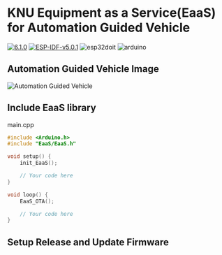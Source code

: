 # KNU Equipment as a Service(EaaS) for Automation Guided Vehicle

[![6.1.0](https://img.shields.io/badge/platform-espressif32%406.1.0-green)](https://github.com/platformio/platform-espressif32/releases/tag/v6.1.0)
[![ESP-IDF-v5.0.1](https://img.shields.io/badge/ESP--IDF-v5.0.1-blue)](https://docs.espressif.com/projects/esp-idf/en/v5.0.1/esp32/index.html)
![esp32doit](https://img.shields.io/badge/board-esp32doit--devkit--v1-lightgrey)
![arduino](https://img.shields.io/badge/framework-arduino-blue)

## Automation Guided Vehicle Image

![Automation Guided Vehicle](https://github.com/111KNUIM-EaaS/.github/releases/download/v0.0.0/agv.jpg)

## Include EaaS library

main.cpp

```cpp
#include <Arduino.h>
#include "EaaS/EaaS.h"

void setup() {
    init_EaaS();

    // Your code here
}

void loop() {
    EaaS_OTA();

    // Your code here
}
```

## Setup Release and Update Firmware
